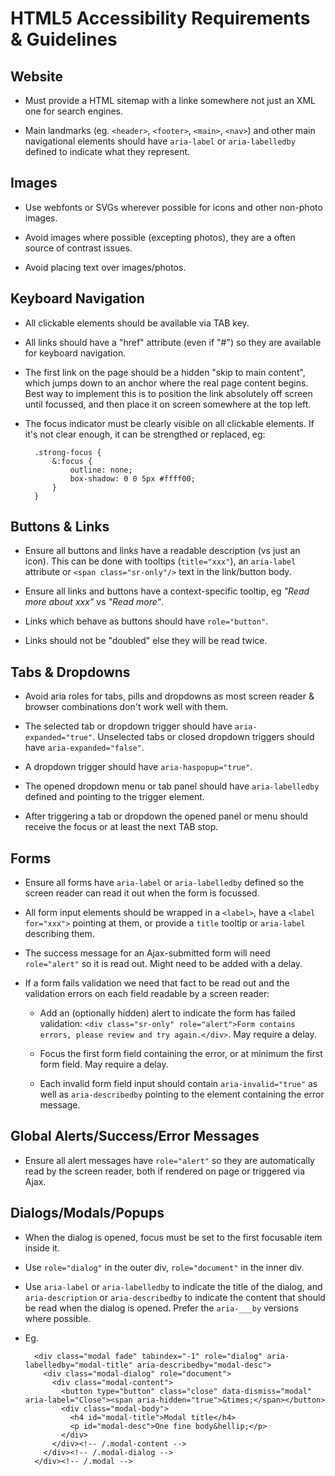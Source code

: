 HTML5 Accessibility Requirements & Guidelines
=============================================

Website
-------
- Must provide a HTML sitemap with a linke somewhere not just an XML one for search engines.

- Main landmarks (eg. `<header>`, `<footer>`, `<main>`, `<nav>`) and other main navigational elements should have `aria-label` or `aria-labelledby` defined to indicate what they represent.


Images
------
- Use webfonts or SVGs wherever possible for icons and other non-photo images.

- Avoid images where possible (excepting photos), they are a often source of contrast issues.

- Avoid placing text over images/photos.


Keyboard Navigation
-------------------
- All clickable elements should be available via TAB key.

- All links should have a "href" attribute (even if "#") so they are available for keyboard navigation.

- The first link on the page should be a hidden "skip to main content", which jumps down to an anchor where the real page content begins. Best way to implement this is to position the link absolutely off screen until focussed, and then place it on screen somewhere at the top left.

- The focus indicator must be clearly visible on all clickable elements. If it's not clear enough, it can be strengthed or replaced, eg:

        .strong-focus {
            &:focus {
                outline: none;
                box-shadow: 0 0 5px #ffff00;
            }
        }



Buttons & Links
---------------
- Ensure all buttons and links have a readable description (vs just an icon). This can be done with tooltips (`title="xxx"`), an `aria-label` attribute or `<span class="sr-only"/>` text in the link/button body.

- Ensure all links and buttons have a context-specific tooltip, eg _"Read more about xxx"_ vs _"Read more"_.

- Links which behave as buttons should have `role="button"`.

- Links should not be "doubled" else they will be read twice.


Tabs & Dropdowns
----------------

- Avoid aria roles for tabs, pills and dropdowns as most screen reader & browser combinations don't work well with them.  

- The selected tab or dropdown trigger should have `aria-expanded="true"`. Unselected tabs or closed dropdown triggers should have `aria-expanded="false"`. 

- A dropdown trigger should have `aria-haspopup="true"`.

- The opened dropdown menu or tab panel should have `aria-labelledby` defined and pointing to the trigger element. 

- After triggering a tab or dropdown the opened panel or menu should receive the focus or at least the next TAB stop.


Forms
-----
- Ensure all forms have `aria-label` or `aria-labelledby` defined so the screen reader can read it out when the form is focussed.

- All form input elements should be wrapped in a `<label>`, have a `<label for="xxx">` pointing at them, or provide a `title` tooltip or `aria-label` describing them.

- The success message for an Ajax-submitted form will need `role="alert"` so it is read out. Might need to be added with a delay.

- If a form fails validation we need that fact to be read out and the validation errors on each field readable by a screen reader:

    - Add an (optionally hidden) alert to indicate the form has failed validation: `<div class="sr-only" role="alert">Form contains errors, please review and try again.</div>`. May require a delay.

    - Focus the first form field containing the error, or at minimum the first form field. May require a delay.
    
    - Each invalid form field input should contain `aria-invalid="true"` as well as `aria-describedby` pointing to the element containing the error message.     


Global Alerts/Success/Error Messages
------------------------------------
- Ensure all alert messages have `role="alert"` so they are automatically read by the screen reader, both if rendered on page or triggered via Ajax.


Dialogs/Modals/Popups
---------------------
- When the dialog is opened, focus must be set to the first focusable item inside it.

- Use `role="dialog"` in the outer div, `role="document"` in the inner div.

- Use `aria-label` or `aria-labelledby` to indicate the title of the dialog, and `aria-description` or `aria-describedby` to indicate the content that should be read when the dialog is opened. Prefer the `aria-___by` versions where possible.

- Eg.

        <div class="modal fade" tabindex="-1" role="dialog" aria-labelledby="modal-title" aria-describedby="modal-desc">
          <div class="modal-dialog" role="document">
            <div class="modal-content">
              <button type="button" class="close" data-dismiss="modal" aria-label="Close"><span aria-hidden="true">&times;</span></button>
              <div class="modal-body">
                <h4 id="modal-title">Modal title</h4>
                <p id="modal-desc">One fine body&hellip;</p>
              </div>
            </div><!-- /.modal-content -->
          </div><!-- /.modal-dialog -->
        </div><!-- /.modal -->

